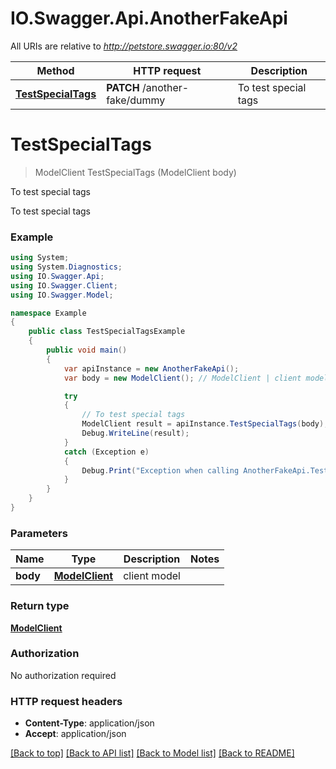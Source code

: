 # IO.Swagger.Api.AnotherFakeApi

All URIs are relative to *http://petstore.swagger.io:80/v2*

Method | HTTP request | Description
------------- | ------------- | -------------
[**TestSpecialTags**](AnotherFakeApi.md#testspecialtags) | **PATCH** /another-fake/dummy | To test special tags

<a name="testspecialtags"></a>
# **TestSpecialTags**
> ModelClient TestSpecialTags (ModelClient body)

To test special tags

To test special tags

### Example
```csharp
using System;
using System.Diagnostics;
using IO.Swagger.Api;
using IO.Swagger.Client;
using IO.Swagger.Model;

namespace Example
{
    public class TestSpecialTagsExample
    {
        public void main()
        {
            var apiInstance = new AnotherFakeApi();
            var body = new ModelClient(); // ModelClient | client model

            try
            {
                // To test special tags
                ModelClient result = apiInstance.TestSpecialTags(body);
                Debug.WriteLine(result);
            }
            catch (Exception e)
            {
                Debug.Print("Exception when calling AnotherFakeApi.TestSpecialTags: " + e.Message );
            }
        }
    }
}
```

### Parameters

Name | Type | Description  | Notes
------------- | ------------- | ------------- | -------------
 **body** | [**ModelClient**](ModelClient.md)| client model | 

### Return type

[**ModelClient**](ModelClient.md)

### Authorization

No authorization required

### HTTP request headers

 - **Content-Type**: application/json
 - **Accept**: application/json

[[Back to top]](#) [[Back to API list]](../README.md#documentation-for-api-endpoints) [[Back to Model list]](../README.md#documentation-for-models) [[Back to README]](../README.md)
